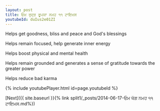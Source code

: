 ```yaml
---
layout: post
title: ਓਮ ਰੁਦ੍ਰ ਰੂਪਯਾ ਨਮਹ ੧੧ ਟਾਇਮਸ
youtubeId: duIus2e01ZI
---
```

 
 
Helps get goodness, bliss and peace and God's blessings
 
Helps remain focused, help generate inner energy 
 
Helps boost physical and mental health 
 
Helps remain grounded and generates a sense of gratitude towards the greater power 
 
Helps reduce bad karma
 
 
 
 


{% include youtubePlayer.html id=page.youtubeId %}
 
[Next]({{ site.baseurl }}{% link  split1/_posts/2014-06-17-ਓਮ ਖੱਗ ਨਮਹ ੧੧ ਟਾਇਮਸ.md%})
 
